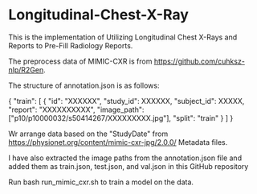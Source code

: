 # Longitudinal-Chest-X-Ray
This is the implementation of Utilizing Longitudinal Chest X-Rays and Reports to Pre-Fill Radiology Reports.

The preprocess data of MIMIC-CXR is from https://github.com/cuhksz-nlp/R2Gen.

The structure of annotation.json is as follows:

{
    "train": [
        {
            "id": "XXXXXX",
            "study_id": XXXXXX,
            "subject_id": XXXXX,
            "report": "XXXXXXXXXX",
            "image_path": ["p10/p10000032/s50414267/XXXXXXXXX.jpg"],
            "split": "train"
        }
    ]
}

Wr arrange data based on the "StudyDate" from https://physionet.org/content/mimic-cxr-jpg/2.0.0/ Metadata files.

I have also extracted the image paths from the annotation.json file and added them as train.json, test.json, and val.json in this GitHub repository

Run bash run_mimic_cxr.sh to train a model on the data.
